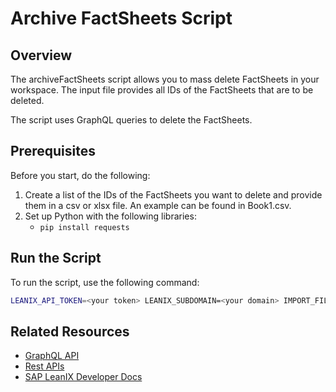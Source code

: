 # Archive FactSheets Script

## Overview

The archiveFactSheets script allows you to mass delete FactSheets in your workspace. The input file provides all IDs of the FactSheets that are to be deleted.

The script uses GraphQL queries to delete the FactSheets.

## Prerequisites

Before you start, do the following:

1. Create a list of the IDs of the FactSheets you want to delete and provide them in a csv or xlsx file. An example can be found in Book1.csv.
2. Set up Python with the following libraries: 
    - `pip install requests`

## Run the Script

To run the script, use the following command:

```bash
LEANIX_API_TOKEN=<your token> LEANIX_SUBDOMAIN=<your domain> IMPORT_FILE=<your input file> python archiveFactsheets.py
```

## Related Resources

- [GraphQL API](https://docs-eam.leanix.net/reference/graphql-tutorials)
- [Rest APIs](https://docs-eam.leanix.net/reference/rest-apis)
- [SAP LeanIX Developer Docs](https://docs-eam.leanix.net/docs/archive-delete-and-recover-a-fact-sheet)
